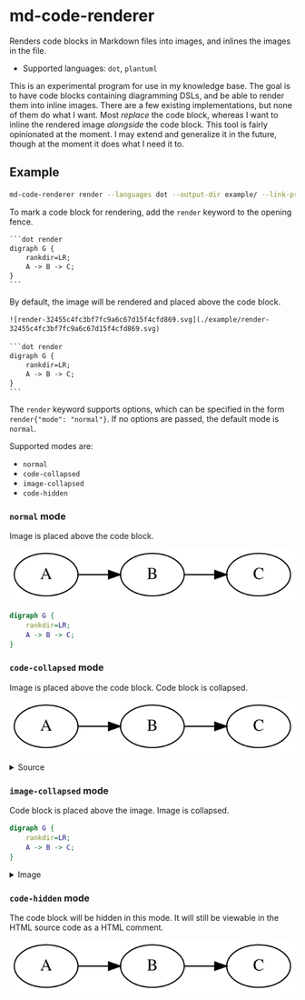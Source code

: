 # md-code-renderer

Renders code blocks in Markdown files into images, and inlines the images in the file.

- Supported languages: `dot`, `plantuml`

This is an experimental program for use in my knowledge base. The goal is to
have code blocks containing diagramming DSLs, and be able to render them into
inline images. There are a few existing implementations, but none of them do
what I want. Most _replace_ the code block, whereas I want to inline the
rendered image _alongside_ the code block. This tool is fairly opinionated at
the moment. I may extend and generalize it in the future, though at the moment
it does what I need it to.

## Example

```bash
md-code-renderer render --languages dot --output-dir example/ --link-prefix "./example/" ./README.md
```

To mark a code block for rendering, add the `render` keyword to the opening fence.

    ```dot render
    digraph G {
        rankdir=LR;
        A -> B -> C;
    }
    ```

By default, the image will be rendered and placed above the code block.

    ![render-32455c4fc3bf7fc9a6c67d15f4cfd869.svg](./example/render-32455c4fc3bf7fc9a6c67d15f4cfd869.svg)

    ```dot render
    digraph G {
        rankdir=LR;
        A -> B -> C;
    }
    ```

The `render` keyword supports options, which can be specified in the form
`render{"mode": "normal"}`. If no options are passed, the default mode is
`normal`.

Supported modes are:

- `normal`
- `code-collapsed`
- `image-collapsed`
- `code-hidden`

### `normal` mode

Image is placed above the code block.

![render-32455c4fc3bf7fc9a6c67d15f4cfd869.svg](./example/render-32455c4fc3bf7fc9a6c67d15f4cfd869.svg)

```dot render
digraph G {
    rankdir=LR;
    A -> B -> C;
}
```

### `code-collapsed` mode

Image is placed above the code block. Code block is collapsed.

![render-32455c4fc3bf7fc9a6c67d15f4cfd869.svg](./example/render-32455c4fc3bf7fc9a6c67d15f4cfd869.svg)

<details><summary>Source</summary>

```dot render{"mode": "code-collapsed"}
digraph G {
    rankdir=LR;
    A -> B -> C;
}
```

</details>

### `image-collapsed` mode

Code block is placed above the image. Image is collapsed.

```dot render{"mode": "image-collapsed"}
digraph G {
    rankdir=LR;
    A -> B -> C;
}
```

<details><summary>Image</summary>

![render-32455c4fc3bf7fc9a6c67d15f4cfd869.svg](./example/render-32455c4fc3bf7fc9a6c67d15f4cfd869.svg)

</details>

### `code-hidden` mode

The code block will be hidden in this mode. It will still be viewable in the
HTML source code as a HTML comment.

![render-32455c4fc3bf7fc9a6c67d15f4cfd869.svg](./example/render-32455c4fc3bf7fc9a6c67d15f4cfd869.svg)

<!--
```dot render{"mode": "code-hidden"}
digraph G {
    rankdir=LR;
    A -> B -> C;
}
```
-->
